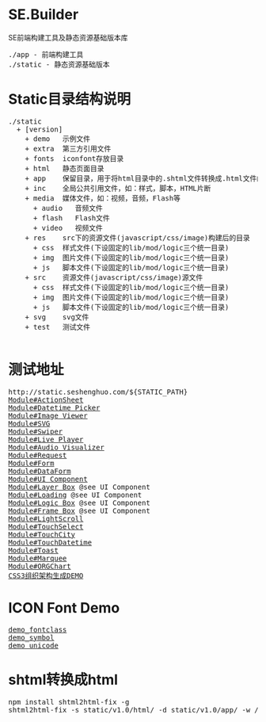 # SE.Builder
SE前端构建工具及静态资源基础版本库

<pre>
./app - 前端构建工具
./static - 静态资源基础版本
</pre>

# Static目录结构说明
<pre>
./static
  + [version]
    + demo   示例文件
    + extra  第三方引用文件
    + fonts  iconfont存放目录
    + html   静态页面目录
    + app    保留目录，用于将html目录中的.shtml文件转换成.html文件的存放目录
    + inc    全局公共引用文件，如：样式，脚本，HTML片断
    + media  媒体文件，如：视频，音频，Flash等
      + audio   音频文件
      + flash   Flash文件
      + video   视频文件
    + res    src下的资源文件(javascript/css/image)构建后的目录
      + css  样式文件(下设固定的lib/mod/logic三个统一目录)
      + img  图片文件(下设固定的lib/mod/logic三个统一目录)
      + js   脚本文件(下设固定的lib/mod/logic三个统一目录)
    + src    资源文件(javascript/css/image)源文件
      + css  样式文件(下设固定的lib/mod/logic三个统一目录)
      + img  图片文件(下设固定的lib/mod/logic三个统一目录)
      + js   脚本文件(下设固定的lib/mod/logic三个统一目录)
    + svg    svg文件
    + test   测试文件

</pre>

# 测试地址
<pre>
http://static.seshenghuo.com/${STATIC_PATH}
<a href="http://static.seshenghuo.com/static/basic/test/mod_actionsheet.shtml" target="_blank">Module#ActionSheet</a>
<a href="http://static.seshenghuo.com/static/basic/test/mod_datetimepicker.shtml" target="_blank">Module#Datetime Picker</a>
<a href="http://static.seshenghuo.com/static/basic/test/mod_imageviewer.shtml" target="_blank">Module#Image Viewer</a>
<a href="http://static.seshenghuo.com/static/basic/test/mod_svg.shtml" target="_blank">Module#SVG</a>
<a href="http://static.seshenghuo.com/static/basic/test/mod_swiper.shtml" target="_blank">Module#Swiper</a>
<a href="http://static.seshenghuo.com/static/basic/test/mod_liveplayer.shtml" target="_blank">Module#Live Player</a>
<a href="http://static.seshenghuo.com/static/basic/test/mod_audiovisualizer.shtml" target="_blank">Module#Audio Visualizer</a>
<a href="http://static.seshenghuo.com/static/basic/test/mod_request.shtml" target="_blank">Module#Request</a>
<a href="http://static.seshenghuo.com/static/basic/test/mod_form.shtml" target="_blank">Module#Form</a>
<a href="http://static.seshenghuo.com/static/basic/test/mod_dataform.shtml" target="_blank">Module#DataForm</a>
<a href="http://static.seshenghuo.com/static/basic/test/mod_uicomponent.shtml" target="_blank">Module#UI Component</a>
<a href="http://static.seshenghuo.com/static/basic/test/mod_layerbox.shtml" target="_blank">Module#Layer Box</a> @see UI Component
<a href="http://static.seshenghuo.com/static/basic/test/mod_loading.shtml" target="_blank">Module#Loading</a> @see UI Component
<a href="http://static.seshenghuo.com/static/basic/test/mod_logicbox.shtml" target="_blank">Module#Logic Box</a> @see UI Component
<a href="http://static.seshenghuo.com/static/basic/test/mod_framebox.shtml" target="_blank">Module#Frame Box</a> @see UI Component
<a href="http://static.seshenghuo.com/static/basic/test/mod_lightscroll.shtml" target="_blank">Module#LightScroll</a>
<a href="http://static.seshenghuo.com/static/basic/test/mod_touchselect.shtml" target="_blank">Module#TouchSelect</a>
<a href="http://static.seshenghuo.com/static/basic/test/mod_touchcity.shtml" target="_blank">Module#TouchCity</a>
<a href="http://static.seshenghuo.com/static/basic/test/mod_touchdatetime.shtml" target="_blank">Module#TouchDatetime</a>
<a href="http://static.seshenghuo.com/static/basic/test/mod_toast.shtml" target="_blank">Module#Toast</a>
<a href="http://static.seshenghuo.com/static/basic/test/mod_marquee.shtml" target="_blank">Module#Marquee</a>
<a href="http://static.seshenghuo.com/static/basic/test/mod_orgchart.shtml" target="_blank">Module#ORGChart</a>
<a href="http://static.seshenghuo.com/static/basic/test/org.shtml" target="_blank">CSS3组织架构生成DEMO</a>
</pre>

# ICON Font Demo
<pre>
<a href="http://static.seshenghuo.com/static/basic/fonts/iconfont/basefont/demo_fontclass.html" target="_blank">demo_fontclass</a>
<a href="http://static.seshenghuo.com/static/basic/fonts/iconfont/basefont/demo_symbol.html" target="_blank">demo_symbol</a>
<a href="http://static.seshenghuo.com/static/basic/fonts/iconfont/basefont/demo_unicode.html" target="_blank">demo_unicode</a>
</pre>

# shtml转换成html
<pre>
npm install shtml2html-fix -g
shtml2html-fix -s static/v1.0/html/ -d static/v1.0/app/ -w /data/wwwroot/sehome/htdocs/
</pre>

